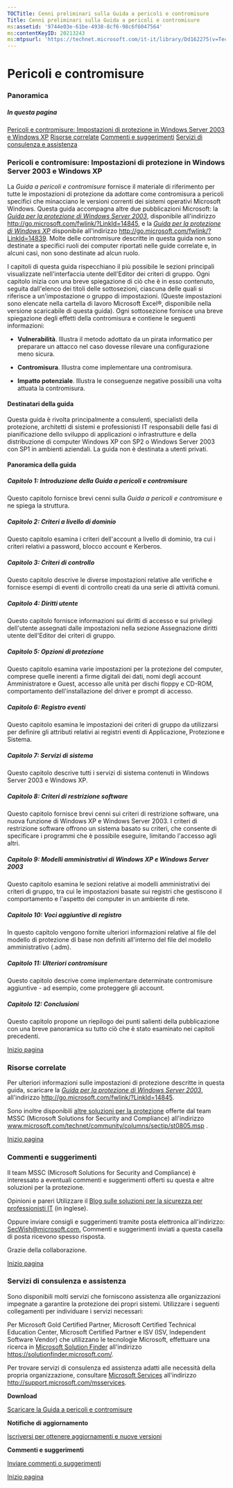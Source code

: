 ```yaml
---
TOCTitle: Cenni preliminari sulla Guida a pericoli e contromisure
Title: Cenni preliminari sulla Guida a pericoli e contromisure
ms:assetid: '9744e03e-61be-4938-8cf6-98c6f6047564'
ms:contentKeyID: 20213243
ms:mtpsurl: 'https://technet.microsoft.com/it-it/library/Dd162275(v=TechNet.10)'
---
```


Pericoli e contromisure
=======================

### Panoramica

##### In questa pagina

[](#edaa)[Pericoli e contromisure: Impostazioni di protezione in Windows Server 2003 e Windows XP](#edaa)
[](#ecaa)[Risorse correlate](#ecaa)
[](#ebaa)[Commenti e suggerimenti](#ebaa)
[](#eaaa)[Servizi di consulenza e assistenza](#eaaa)

### Pericoli e contromisure: Impostazioni di protezione in Windows Server 2003 e Windows XP

La *Guida a pericoli e contromisure* fornisce il materiale di riferimento per tutte le impostazioni di protezione da adottare come contromisura a pericoli specifici che minacciano le versioni correnti dei sistemi operativi Microsoft Windows. Questa guida accompagna altre due pubblicazioni Microsoft: la [*Guida per la protezione di Windows Server 2003*](http://technet.microsoft.com/it-it/library/cc163140.aspx), disponibile all'indirizzo http://go.microsoft.com/fwlink/?LinkId=14845, e la [*Guida per la protezione di Windows XP*](http://technet.microsoft.com/it-it/library/cc163061.aspx) disponibile all'indirizzo http://go.microsoft.com/fwlink/?LinkId=14839. Molte delle contromisure descritte in questa guida non sono destinate a specifici ruoli dei computer riportati nelle guide correlate e, in alcuni casi, non sono destinate ad alcun ruolo.

I capitoli di questa guida rispecchiano il più possibile le sezioni principali visualizzate nell'interfaccia utente dell'Editor dei criteri di gruppo. Ogni capitolo inizia con una breve spiegazione di ciò che è in esso contenuto, seguita dall'elenco dei titoli delle sottosezioni, ciascuna delle quali si riferisce a un'impostazione o gruppo di impostazioni. (Queste impostazioni sono elencate nella cartella di lavoro Microsoft Excel®, disponibile nella versione scaricabile di questa guida). Ogni sottosezione fornisce una breve spiegazione degli effetti della contromisura e contiene le seguenti informazioni:

-   **Vulnerabilità**. Illustra il metodo adottato da un pirata informatico per preparare un attacco nel caso dovesse rilevare una configurazione meno sicura.

-   **Contromisura**. Illustra come implementare una contromisura.

-   **Impatto potenziale**. Illustra le conseguenze negative possibili una volta attuata la contromisura.

#### Destinatari della guida

Questa guida è rivolta principalmente a consulenti, specialisti della protezione, architetti di sistemi e professionisti IT responsabili delle fasi di pianificazione dello sviluppo di applicazioni o infrastrutture e della distribuzione di computer Windows XP con SP2 o Windows Server 2003 con SP1 in ambienti aziendali. La guida non è destinata a utenti privati.

#### Panoramica della guida

##### Capitolo 1: Introduzione della Guida a pericoli e contromisure

Questo capitolo fornisce brevi cenni sulla *Guida a pericoli e contromisure* e ne spiega la struttura.

##### Capitolo 2: Criteri a livello di dominio

Questo capitolo esamina i criteri dell'account a livello di dominio, tra cui i criteri relativi a password, blocco account e Kerberos.

##### Capitolo 3: Criteri di controllo

Questo capitolo descrive le diverse impostazioni relative alle verifiche e fornisce esempi di eventi di controllo creati da una serie di attività comuni.

##### Capitolo 4: Diritti utente

Questo capitolo fornisce informazioni sui diritti di accesso e sui privilegi dell'utente assegnati dalle impostazioni nella sezione Assegnazione diritti utente dell'Editor dei criteri di gruppo.

##### Capitolo 5: Opzioni di protezione

Questo capitolo esamina varie impostazioni per la protezione del computer, comprese quelle inerenti a firme digitali dei dati, nomi degli account Amministratore e Guest, accesso alle unità per dischi floppy e CD-ROM, comportamento dell'installazione del driver e prompt di accesso.

##### Capitolo 6: Registro eventi

Questo capitolo esamina le impostazioni dei criteri di gruppo da utilizzarsi per definire gli attributi relativi ai registri eventi di Applicazione, Protezione e Sistema.

##### Capitolo 7: Servizi di sistema

Questo capitolo descrive tutti i servizi di sistema contenuti in Windows Server 2003 e Windows XP.

##### Capitolo 8: Criteri di restrizione software

Questo capitolo fornisce brevi cenni sui criteri di restrizione software, una nuova funzione di Windows XP e Windows Server 2003. I criteri di restrizione software offrono un sistema basato su criteri, che consente di specificare i programmi che è possibile eseguire, limitando l'accesso agli altri.

##### Capitolo 9: Modelli amministrativi di Windows XP e Windows Server 2003

Questo capitolo esamina le sezioni relative ai modelli amministrativi dei criteri di gruppo, tra cui le impostazioni basate sui registri che gestiscono il comportamento e l'aspetto dei computer in un ambiente di rete.

##### Capitolo 10: Voci aggiuntive di registro

In questo capitolo vengono fornite ulteriori informazioni relative al file del modello di protezione di base non definiti all'interno del file del modello amministrativo (.adm).

##### Capitolo 11: Ulteriori contromisure

Questo capitolo descrive come implementare determinate contromisure aggiuntive - ad esempio, come proteggere gli account.

##### Capitolo 12: Conclusioni

Questo capitolo propone un riepilogo dei punti salienti della pubblicazione con una breve panoramica su tutto ciò che è stato esaminato nei capitoli precedenti.

[](#mainsection)[Inizio pagina](#mainsection)

### Risorse correlate

Per ulteriori informazioni sulle impostazioni di protezione descritte in questa guida, scaricare la [*Guida per la protezione di Windows Server 2003*](http://technet.microsoft.com/it-it/library/cc163140.aspx), all'indirizzo http://go.microsoft.com/fwlink/?LinkId=14845.

Sono inoltre disponibili [altre soluzioni per la protezione](http://technet.microsoft.com/en-us/security/bb977553.aspx) offerte dal team MSSC (Microsoft Solutions for Security and Compliance) all'indirizzo www.microsoft.com/technet/community/columns/sectip/st0805.msp .

[](#mainsection)[Inizio pagina](#mainsection)

### Commenti e suggerimenti

Il team MSSC (Microsoft Solutions for Security and Compliance) è interessato a eventuali commenti e suggerimenti offerti su questa e altre soluzioni per la protezione.

Opinioni e pareri Utilizzare il [Blog sulle soluzioni per la sicurezza per professionisti IT](http://blogs.technet.com/secguide) (in inglese).

Oppure inviare consigli e suggerimenti tramite posta elettronica all'indirizzo: [SecWish@microsoft.com.](mailto:secwish@microsoft.com?subject=guida%20a%20pericoli%20e%20contromisure.) Commenti e suggerimenti inviati a questa casella di posta ricevono spesso risposta.

Grazie della collaborazione.

[](#mainsection)[Inizio pagina](#mainsection)

### Servizi di consulenza e assistenza

Sono disponibili molti servizi che forniscono assistenza alle organizzazioni impegnate a garantire la protezione dei propri sistemi. Utilizzare i seguenti collegamenti per individuare i servizi necessari:

Per Microsoft Gold Certified Partner, Microsoft Certified Technical Education Center, Microsoft Certified Partner e ISV (ISV, Independent Software Vendor) che utilizzano le tecnologie Microsoft, effettuare una ricerca in [Microsoft Solution Finder](https://solutionfinder.microsoft.com/) all'indirizzo https://solutionfinder.microsoft.com/.

Per trovare servizi di consulenza ed assistenza adatti alle necessità della propria organizzazione, consultare [Microsoft Services](http://www.microsoft.com/services/microsoftservices/default.mspx) all'indirizzo http://support.microsoft.com/msservices.

**Download**

[Scaricare la Guida a pericoli e contromisure](http://go.microsoft.com/fwlink/?linkid=15160)

**Notifiche di aggiornamento**

[Iscriversi per ottenere aggiornamenti e nuove versioni](http://go.microsoft.com/fwlink/?linkid=54982)

**Commenti e suggerimenti**

[Inviare commenti o suggerimenti](mailto:secwish@microsoft.com?subject=guida%20a%20pericoli%20e%20contromisure)

[](#mainsection)[Inizio pagina](#mainsection)
